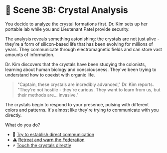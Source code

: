 # 🔬 Scene 3B: Crystal Analysis

You decide to analyze the crystal formations first. Dr. Kim sets up her portable lab while you and Lieutenant Patel provide security.

The analysis reveals something astonishing: the crystals are not just alive - they're a form of silicon-based life that has been evolving for millions of years. They communicate through electromagnetic fields and can store vast amounts of information.

Dr. Kim discovers that the crystals have been studying the colonists, learning about human biology and consciousness. They've been trying to understand how to coexist with organic life.

> "Captain, these crystals are incredibly advanced," Dr. Kim reports. "They're not hostile - they're curious. They want to learn from us, but their methods are... invasive."

The crystals begin to respond to your presence, pulsing with different colors and patterns. It's almost like they're trying to communicate with you directly.

What do you do?

- 🧠 [Try to establish direct communication](./scene4A.md)
- ⚠️ [Retreat and warn the Federation](./ending5.md)
- ⚡ [Touch the crystals directly](./ending10.md)
